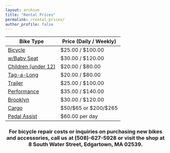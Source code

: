```yaml
---
layout: archive
title: "Rental Prices"
permalink: /rental_prices/
author_profile: false
---
```


<table>
  <thead>
    <tr>
      <th>Bike Type</th>
      <th>Price (Daily / Weekly)</th>
    </tr>
  </thead>
  <tbody>
    <tr>
      <td><a href="#">Bicycle</a></td>
      <td>$25.00 / $100.00</td>
    </tr>
    <tr>
      <td><a href="#">w/Baby Seat</a></td>
      <td>$30.00 / $120.00</td>
    </tr>
    <tr>
      <td><a href="#">Children (under 12)</a></td>
      <td>$20.00 / $80.00</td>
    </tr>
    <tr>
      <td><a href="#">Tag-a-Long</a></td>
      <td>$20.00 / $80.00</td>
    </tr>
    <tr>
      <td><a href="#">Trailer</a></td>
      <td>$25.00 / $100.00</td>
    </tr>
    <tr>
      <td><a href="#">Performance</a></td>
      <td>$35.00 / $140.00</td>
    </tr>
    <tr>
      <td><a href="#">Brooklyn</a></td>
      <td>$30.00 / $120.00</td>
    </tr>
    <tr>
      <td><a href="#">Cargo</a></td>
      <td>$50/$65 or $200/$265</td>
    </tr>
    <tr>
      <td><a href="#">Pedal Assist</a></td>
      <td>$60.00 per day</td>
    </tr>
  </tbody>
</table>

<center>
  <h3> For bicycle repair costs or inquiries on purchasing new bikes and accessories, call us at (508)-627-5928 or visit the shop at 8 South Water Street, Edgartown, MA 02539.
  </h3>
</center>
